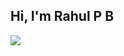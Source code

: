 ## Hi, I'm Rahul P B  
![](https://komarev.com/ghpvc/?username=rahulp3&color=blueviolet&style=plastic)


